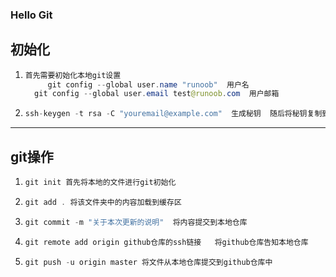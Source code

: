 ### Hello Git

## 初始化

1. ``` java
   首先需要初始化本地git设置 
        git config --global user.name "runoob"  用户名
   	 git config --global user.email test@runoob.com  用户邮箱
   ```

2. ``` java
   ssh-keygen -t rsa -C "youremail@example.com"  生成秘钥  随后将秘钥复制到github中 即可无秘登录
   ```

   

---

## git操作

1. ```java
   git init 首先将本地的文件进行git初始化
   ```

2. ``` java
   git add . 将该文件夹中的内容加载到缓存区
   ```

3. ```java
   git commit -m "关于本次更新的说明"  将内容提交到本地仓库
   ```

4. ```java
   git remote add origin github仓库的ssh链接   将github仓库告知本地仓库
   ```

5. ```java
   git push -u origin master 将文件从本地仓库提交到github仓库中
   ```

